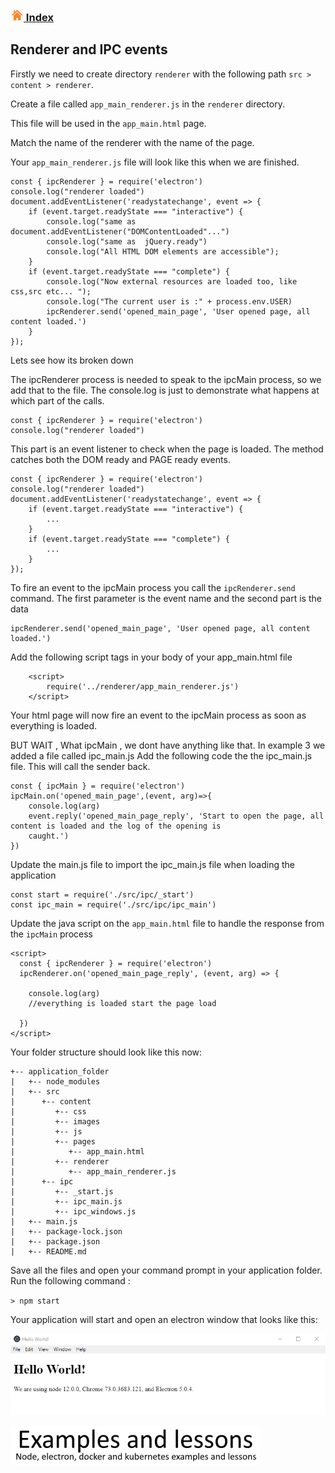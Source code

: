 ### [![Index](https://github.com/Roche-Olivier/help.windows10.nodejs.electron.basics/blob/master/_content/_images/home.png "Index") Index](https://github.com/Roche-Olivier/help.windows10.nodejs.electron.basics)

## Renderer and IPC events

Firstly we need to create directory `renderer` with the following path `src > content > renderer`.



Create a file called `app_main_renderer.js` in the `renderer` directory.

This file will be used in the `app_main.html` page. 

Match the name of the renderer with the name of the page.


Your `app_main_renderer.js` file will look like this when we are finished. 
```
const { ipcRenderer } = require('electron')
console.log("renderer loaded")
document.addEventListener('readystatechange', event => {
    if (event.target.readyState === "interactive") {
        console.log("same as  document.addEventListener("DOMContentLoaded"...") 
        console.log("same as  jQuery.ready") 
        console.log("All HTML DOM elements are accessible");
    }
    if (event.target.readyState === "complete") {
        console.log("Now external resources are loaded too, like css,src etc... ");
        console.log("The current user is :" + process.env.USER)
        ipcRenderer.send('opened_main_page', 'User opened page, all content loaded.')
    }
});
```

Lets see how its broken down

The ipcRenderer process is needed to speak to the ipcMain process, so we add that to the file.
The console.log is just to demonstrate what happens at which part of the calls.
```
const { ipcRenderer } = require('electron')
console.log("renderer loaded")
```


This part is an event listener to check when the page is loaded. The method catches both the DOM ready and PAGE ready events.
```
const { ipcRenderer } = require('electron')
console.log("renderer loaded")
document.addEventListener('readystatechange', event => {
    if (event.target.readyState === "interactive") {
        ...
    }
    if (event.target.readyState === "complete") {
        ...
    }
});
```

To fire an event to the ipcMain process you call the `ipcRenderer.send` command.
The first parameter is the event name and the second part is the data
```
ipcRenderer.send('opened_main_page', 'User opened page, all content loaded.')
```


Add the following script tags in your body of your app_main.html file
```
    <script>
        require('../renderer/app_main_renderer.js')
    </script>
```

Your html page will now fire an event to the ipcMain process as soon as everything is loaded.

BUT WAIT , What ipcMain , we dont have anything like that. In example 3 we added a file called ipc_main.js
Add the following code the the ipc_main.js file. This will call the sender back.
```
const { ipcMain } = require('electron')
ipcMain.on('opened_main_page',(event, arg)=>{
    console.log(arg)
    event.reply('opened_main_page_reply', 'Start to open the page, all content is loaded and the log of the opening is 
    caught.')
})
```

Update the main.js file to import the ipc_main.js file when loading the application
```
const start = require('./src/ipc/_start')
const ipc_main = require('./src/ipc/ipc_main')
```


Update the java script on the `app_main.html` file to handle the response from the `ipcMain` process

```
<script>
  const { ipcRenderer } = require('electron')
  ipcRenderer.on('opened_main_page_reply', (event, arg) => {

    console.log(arg)
    //everything is loaded start the page load

  })
</script>
```



Your folder structure should look like this now:
``` 
+-- application_folder
|   +-- node_modules
|   +-- src
|      +-- content
|         +-- css
|         +-- images
|         +-- js
|         +-- pages
|            +-- app_main.html
|         +-- renderer
|            +-- app_main_renderer.js
|      +-- ipc
|         +-- _start.js
|         +-- ipc_main.js
|         +-- ipc_windows.js
|   +-- main.js
|   +-- package-lock.json
|   +-- package.json
|   +-- README.md
```


Save all the files and open your command prompt in your application folder.
Run the following command :

`> npm start `

Your application will start and open an electron window that looks like this:

![applicaiton_image](https://github.com/Roche-Olivier/Examples/blob/master/Images/ex1_electron_screen.png "Application screen")


![Examples and lessons](https://github.com/Roche-Olivier/help.windows10.nodejs.electron.basics/blob/master/_content/_images/footer.png "Examples and lessons")



